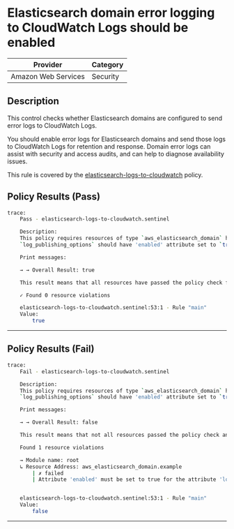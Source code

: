# Elasticsearch domain error logging to CloudWatch Logs should be enabled

| Provider            | Category  |
| ------------------- | --------  |
| Amazon Web Services |  Security |

## Description

This control checks whether Elasticsearch domains are configured to send error logs to CloudWatch Logs.

You should enable error logs for Elasticsearch domains and send those logs to CloudWatch Logs for retention and response. Domain error logs can assist with security and access audits, and can help to diagnose availability issues.

This rule is covered by the [elasticsearch-logs-to-cloudwatch](../../policies/elasticsearch-logs-to-cloudwatch.sentinel) policy.

## Policy Results (Pass)

```bash
trace:
    Pass - elasticsearch-logs-to-cloudwatch.sentinel

    Description:
    This policy requires resources of type `aws_elasticsearch_domain` have the
    `log_publishing_options` should have 'enabled' attribute set to `true`.

    Print messages:

    → → Overall Result: true

    This result means that all resources have passed the policy check for the policy elasticsearch-logs-to-cloudwatch.

    ✓ Found 0 resource violations

    elasticsearch-logs-to-cloudwatch.sentinel:53:1 - Rule "main"
    Value:
        true
```

---

## Policy Results (Fail)

```bash
trace:
    Fail - elasticsearch-logs-to-cloudwatch.sentinel

    Description:
    This policy requires resources of type `aws_elasticsearch_domain` have the
    `log_publishing_options` should have 'enabled' attribute set to `true`.

    Print messages:

    → → Overall Result: false

    This result means that not all resources passed the policy check and the protected behavior is not allowed for the policy elasticsearch-logs-to-cloudwatch.

    Found 1 resource violations

    → Module name: root
    ↳ Resource Address: aws_elasticsearch_domain.example
        | ✗ failed
        | Attribute 'enabled' must be set to true for the attribute 'log_publishing_options' for 'aws_elasticsearch_domain' resources. Refer to https://docs.aws.amazon.com/securityhub/latest/userguide/es-controls.html#es-4 for more details.


    elasticsearch-logs-to-cloudwatch.sentinel:53:1 - Rule "main"
    Value:
        false
```

---
